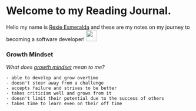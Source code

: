 # Welcome to my Reading Journal.

Hello my name is [Rexie Esmeralda](https://github.com/esmerexie) and these are my notes on my journey to becoming a software developer! <img src="[https://img.icons8.com/cotton/344/code.png](https://img.icons8.com/ios/344/code.png)" width="30" height="30">

### Growth Mindset

*What does [growth mindset](https://www.atlassian.com/blog/inside-atlassian/growth-mindset) mean to me?*

```
- able to develop and grow overtime
- doesn't steer away from a challenge 
- accepts failure and strives to be better
- takes criticism well and grows from it
- doesn't limit their potential due to the success of others 
- takes time to learn even on their off time

```

